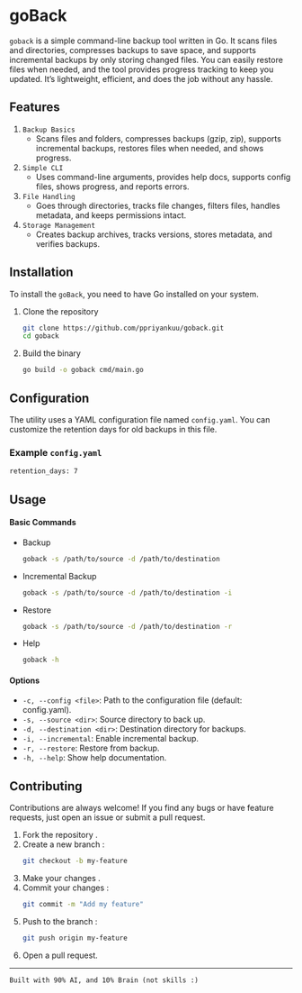 # goBack
`goback` is a simple command-line backup tool written in Go. It scans files and directories, compresses backups to save space, and supports incremental backups by only storing changed files. You can easily restore files when needed, and the tool provides progress tracking to keep you updated. It’s lightweight, efficient, and does the job without any hassle.

## Features 
1. `Backup Basics` 
    - Scans files and folders, compresses backups (gzip, zip), supports incremental backups, restores   files when needed, and shows progress.
2. `Simple CLI`
    - Uses command-line arguments, provides help docs, supports config files, shows progress, and reports errors.
3. `File Handling` 
    - Goes through directories, tracks file changes, filters files, handles metadata, and keeps permissions intact.
4. `Storage Management`
    - Creates backup archives, tracks versions, stores metadata, and verifies backups.

## Installation 
To install the `goBack`, you need to have Go installed on your system.

1. Clone the repository
    ```bash
    git clone https://github.com/ppriyankuu/goback.git
    cd goback
    ```
2. Build the binary
    ```bash
    go build -o goback cmd/main.go
    ```

## Configuration 
The utility uses a YAML configuration file named `config.yaml`. You can customize the retention days for old backups in this file. 
### Example `config.yaml`
```bash
retention_days: 7
```

## Usage
#### Basic Commands
- Backup
    ```bash
    goback -s /path/to/source -d /path/to/destination
    ```
- Incremental Backup
    ```bash
    goback -s /path/to/source -d /path/to/destination -i
    ```
- Restore
    ```bash
    goback -s /path/to/source -d /path/to/destination -r
    ```
- Help
    ```bash
    goback -h
    ```

#### Options 
- `-c, --config <file>`: Path to the configuration file (default: config.yaml).
- `-s, --source <dir>`: Source directory to back up.
- `-d, --destination <dir>`: Destination directory for backups.
- `-i, --incremental`: Enable incremental backup.
- `-r, --restore`: Restore from backup.
- `-h, --help`: Show help documentation.
     
## Contributing 
Contributions are always welcome! If you find any bugs or have feature requests, just open an issue or submit a pull request.

1. Fork the repository .
2. Create a new branch :
    ```bash
    git checkout -b my-feature
    ```
3. Make your changes .
4. Commit your changes :
    ```bash
    git commit -m "Add my feature"
    ```
5. Push to the branch :
    ```bash
    git push origin my-feature
    ```
6. Open a pull request.

<hr />

```
Built with 90% AI, and 10% Brain (not skills :)
```